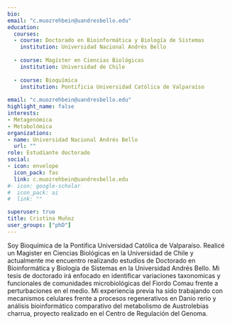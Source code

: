 ```yaml
---
bio: 
email: "c.muozrehbein@uandresbello.edu"
education:
  courses:
  - course: Doctorado en Bioinformática y Biología de Sistemas 
    institution: Universidad Nacional Andrés Bello
    
  - course: Magíster en Ciencias Biológicas 
    institution: Universidad de Chile
    
  - course: Bioquímica 
    institution: Pontificia Universidad Católica de Valparaíso
    
email: "c.muozrehbein@uandresbello.edu"
highlight_name: false
interests:
- Metagenómica
- Metabolómica
organizations:
- name: Universidad Nacional Andrés Bello
  url: ""
role: Estudiante doctorado
social:
- icon: envelope
  icon_pack: fas
  link: c.muozrehbein@uandresbello.edu
#- icon: google-scholar
#  icon_pack: ai
#  link: ""

superuser: true
title: Cristina Muñoz
user_groups: ["phD"]
---
```


Soy Bioquímica de la Pontifica Universidad Católica de Valparaíso. Realicé un Magister en Ciencias Biológicas en la Universidad de Chile y actualmente me encuentro realizando estudios de Doctorado en Bioinformática y Biología de Sistemas en la Universidad Andrés Bello. Mi tesis de doctorado irá enfocado en identificar variaciones taxonomicas y funcionales de comunidades microbiológicas del Fiordo Comau frente a perturbaciones en el medio. Mi experiencia previa ha sido trabajando con mecanismos celulares frente a procesos regenerativos en Danio rerio y análisis bioinformático comparativo del metabolismo de Austrolebias charrua, proyecto realizado en el Centro de Regulación del Genoma.